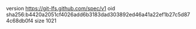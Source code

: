 version https://git-lfs.github.com/spec/v1
oid sha256:b4420a2051cf4026add6b3183dad303892ed46a41a22ef1b27c5d874c68db0f4
size 1021
